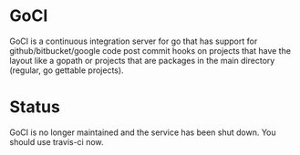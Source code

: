 # GoCI

GoCI is a continuous integration server for go that has support for
github/bitbucket/google code post commit hooks on projects that have
the layout like a gopath or projects that are packages in the main directory
(regular, go gettable projects).

# Status

GoCI is no longer maintained and the service has been shut down. You should
use travis-ci now.
